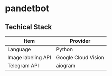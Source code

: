 # pandetbot

## Techical Stack

| Item               | Provider            |
| ------------------ | ------------------- |
| Language           | Python              |
| Image labeling API | Google Cloud Vision |
| Telegram API       | aiogram             |
